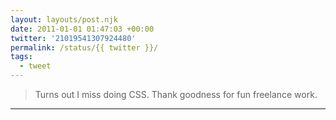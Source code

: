 ```yaml
---
layout: layouts/post.njk
date: 2011-01-01 01:47:03 +00:00
twitter: '21019541307924480'
permalink: /status/{{ twitter }}/
tags: 
  - tweet
---
```


> Turns out I miss doing CSS. Thank goodness for fun freelance work.

---
